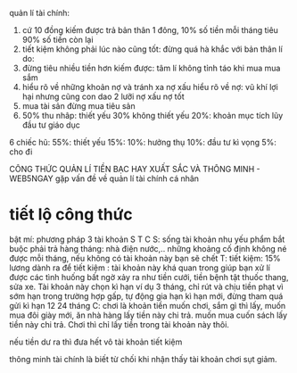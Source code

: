 quản lí tài chính:
1. cứ 10 đồng kiếm được trả bản thân 1 đông, 10% số tiền mỗi tháng tiêu 90% số tiền còn lại
2. tiết kiệm không phải lúc nào cũng tốt: đừng quá hà khắc với bản thân lí do:
3. đừng tiêu nhiều tiền hơn kiếm được: 
tâm lí không tỉnh táo khi mua mua sắm
4. hiểu rõ về những khoản nợ và tránh xa nợ xấu
hiểu rõ về nợ: vũ khí lợi hại nhưng cũng con dao 2 lưỡi
nợ xấu
nợ tốt
5. mua tài sản đừng mua tiêu sản
6. 50% thu nhâp: thiết yếu
30% không thiết yếu
20%: khoản mục tích lũy đầu tư giáo dục

6 chiếc hũ:
55%: thiết yếu
15%: 
10%: hưởng thụ
10%: đầu tư kì vọng
5%: cho đi 


CÔNG THỨC QUẢN LÍ TIỀN BẠC HAY XUẤT SẮC VÀ THÔNG MINH - WEB5NGAY
gặp vấn đề về quản lí tài chính cá nhân 

# tiết lộ công thức
bật mí: phương pháp 3 tài khoản S T C 
S: sống tài khoản nhu yếu phẩm bắt buộc phải trả hàng tháng: nhà điện nước,.. những khoảng cố định không né được mỗi tháng, nếu không có tài khoản này bạn sẽ chết
T: tiết kiệm: 15% lương dành ra để tiết kiệm : tài khoản này khá quan trong giúp bạn xử lí được các tình huống bất ngờ xảy ra như tiền cưới, tiền bệnh tật thuốc thang, sửa xe. Tài khoản này chọn kì hạn ví dụ 3 tháng, chỉ rút và chịu tiền phạt vì sớm hạn trong trường hợp gấp, tự động gia hạn kì hạn mới, đừng tham quá gửi kì hạn 12 24 tháng
C: chơi là khoản tiền muốn chơi, sắm gì thì lấy, muốn mua đôi giày mới, ăn nhà hàng lấy tiền này chi trả. muốn mua cuốn sách lấy tiền này chi trả. Chơi thì chỉ lấy tiền trong tài khoản này thôi. 

nếu tiền dư ra thì đưa hết vô tài khoản tiết kiệm

thông minh tài chính là biết từ chối khi nhận thấy tài khoản chơi sụt giảm. 
